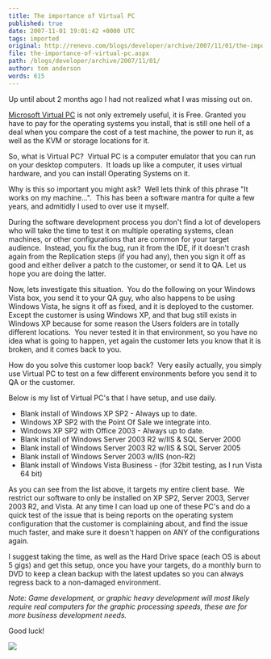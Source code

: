 ```yaml
---
title: The importance of Virtual PC
published: true
date: 2007-11-01 19:01:42 +0000 UTC
tags: imported 
original: http://renevo.com/blogs/developer/archive/2007/11/01/the-importance-of-virtual-pc.aspx
file: the-importance-of-virtual-pc.aspx
path: /blogs/developer/archive/2007/11/01/
author: tom anderson
words: 615
---
```

Up until about 2 months ago I had not realized what I was missing out on.

[Microsoft Virtual PC][1] is not only extremely useful, it is Free. Granted you have to pay for the operating systems you install, that is still one hell of a deal when you compare the cost of a test machine, the power to run it, as well as the KVM or storage locations for it.

So, what is Virtual PC?  Virtual PC is a computer emulator that you can run on your desktop computers.  It loads up like a computer, it uses virtual hardware, and you can install Operating Systems on it.

Why is this so important you might ask?  Well lets think of this phrase "It works on my machine...".  This has been a software mantra for quite a few years, and admitidly I used to over use it myself.

During the software development process you don't find a lot of developers who will take the time to test it on multiple operating systems, clean machines, or other configurations that are common for your target audience.  Instead, you fix the bug, run it from the IDE, if it doesn't crash again from the Replication steps (if you had any), then you sign it off as good and either deliver a patch to the customer, or send it to QA. Let us hope you are doing the latter.

Now, lets investigate this situation.  You do the following on your Windows Vista box, you send it to your QA guy, who also happens to be using Windows Vista, he signs it off as fixed, and it is deployed to the customer. Except the customer is using Windows XP, and that bug still exists in Windows XP because for some reason the Users folders are in totally different locations.  You never tested it in that environment, so you have no idea what is going to happen, yet again the customer lets you know that it is broken, and it comes back to you.

How do you solve this customer loop back?  Very easily actually, you simply use Virtual PC to test on a few different environments before you send it to QA or the customer.

Below is my list of Virtual PC's that I have setup, and use daily.

* Blank install of Windows XP SP2 - Always up to date.
* Windows XP SP2 with the Point Of Sale we integrate into.
* Windows XP SP2 with Office 2003 - Always up to date.
* Blank install of Windows Server 2003 R2 w/IIS & SQL Server 2000
* Blank install of Windows Server 2003 R2 w/IIS & SQL Server 2005
* Blank install of Windows Server 2003 w/IIS (non-R2)
* Blank install of Windows Vista Business - (for 32bit testing, as I run Vista 64 bit)

As you can see from the list above, it targets my entire client base.  We restrict our software to only be installed on XP SP2, Server 2003, Server 2003 R2, and Vista. At any time I can load up one of these PC's and do a quick test of the issue that is being reports on the operating system configuration that the customer is complaining about, and find the issue much faster, and make sure it doesn't happen on ANY of the configurations again.

I suggest taking the time, as well as the Hard Drive space (each OS is about 5 gigs) and get this setup, once you have your targets, do a monthly burn to DVD to keep a clean backup with the latest updates so you can always regress back to a non-damaged environment.

_Note: Game development, or graphic heavy development will most likely require real computers for the graphic processing speeds, these are for more business development needs._

Good luck!

![][2]

[1]: http://www.microsoft.com/windows/products/winfamily/virtualpc/default.mspx
[2]: http://renevo.com/aggbug.aspx?PostID=1534

